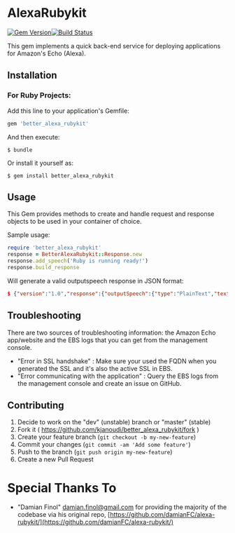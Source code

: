 # AlexaRubykit
[![Gem Version](https://badge.fury.io/rb/better_alexa_rubykit.svg)](https://badge.fury.io/rb/better_alexa_rubykit.svg)[![Build Status](https://travis-ci.org/kjanoudi/better_alexa_rubykit.svg?branch=master)](https://travis-ci.org/kjanoudi/better_alexa_rubykit)

This gem implements a quick back-end service for deploying applications for Amazon's Echo (Alexa).

## Installation

### For Ruby Projects:

Add this line to your application's Gemfile:

```ruby
gem 'better_alexa_rubykit'
```

And then execute:

    $ bundle

Or install it yourself as:

    $ gem install better_alexa_rubykit

## Usage

This Gem provides methods to create and handle request and response objects to be used in your container of choice.

Sample usage:

```ruby
require 'better_alexa_rubykit'
response = BetterAlexaRubykit::Response.new
response.add_speech('Ruby is running ready!')
response.build_response
```

Will generate a valid outputspeech response in JSON format:

``` JSON
$ {"version":"1.0","response":{"outputSpeech":{"type":"PlainText","text":"Ruby is running ready!"},"shouldEndSession":true}}
```

## Troubleshooting

There are two sources of troubleshooting information: the Amazon Echo app/website and the EBS logs that you can get from
the management console.
- "Error in SSL handshake" : Make sure your used the FQDN when you generated the SSL and it's also the active SSL in EBS.
- "Error communicating with the application" : Query the EBS logs from the management console and create an issue on GitHub.

## Contributing

1. Decide to work on the "dev" (unstable) branch or "master" (stable)
1. Fork it ( https://github.com/kjanoudi/better_alexa_rubykit/fork )
2. Create your feature branch (`git checkout -b my-new-feature`)
3. Commit your changes (`git commit -am 'Add some feature'`)
4. Push to the branch (`git push origin my-new-feature`)
5. Create a new Pull Request


# <a name="team-members"></a>Special Thanks To
* "Damian Finol" <damian.finol@gmail.com> for providing the majority of the codebase via his original repo, [https://github.com/damianFC/alexa-rubykit/](https://github.com/damianFC/alexa-rubykit/)
